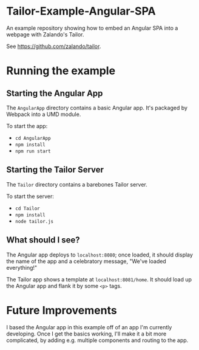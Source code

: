 # Tailor-Example-Angular-SPA

An example repository showing how to embed an Angular SPA into a webpage with Zalando's Tailor.

See https://github.com/zalando/tailor.

# Running the example

## Starting the Angular App

The `AngularApp` directory contains a basic Angular app. It's packaged by Webpack into a UMD module.

To start the app:

- `cd AngularApp`
- `npm install`
- `npm run start`

## Starting the Tailor Server

The `Tailor` directory contains a barebones Tailor server.

To start the server:

- `cd Tailor`
- `npm install`
- `node tailor.js`

## What should I see?

The Angular app deploys to `localhost:8080`; once loaded, it should display the name of the app 
and a celebratory message, "We've loaded everything!"

The Tailor app shows a template at `localhost:8081/home`. It should load up the Angular app and flank it by 
some `<p>` tags.

# Future Improvements

I based the Angular app in this example off of an app I'm currently developing. Once I get the basics working,
I'll make it a bit more complicated, by adding e.g. multiple components and routing to the app.
